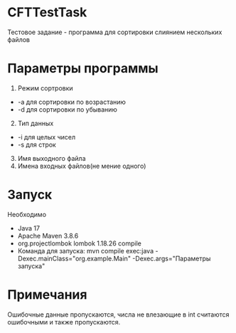 # CFTTestTask
Тестовое задание - программа для сортировки слиянием нескольких файлов

# Параметры программы
1) Режим сортровки
- -a для сортировки по возрастанию
- -d для сортировки по убыванию
2) Тип данных
- -i для целых чисел
- -s для строк
3) Имя выходного файла
4) Имена входных файлов(не мение одного)

# Запуск
Необходимо 
- Java 17
- Apache Maven 3.8.6
- 
    <dependencies>
        <dependency>
            <groupId>org.projectlombok</groupId>
            <artifactId>lombok</artifactId>
            <version>1.18.26</version>
            <scope>compile</scope>
        </dependency>
    </dependencies>
- Команда для запуска: mvn compile exec:java -Dexec.mainClass="org.example.Main" -Dexec.args="Параметры запуска"
# Примечания
Ошибочные данные пропускаются, числа не влезающие в int считаются ошибочными и также пропускаются.
